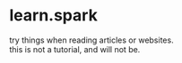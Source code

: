 # learn.spark

try things when reading articles or websites.  
this is not a tutorial, and will not be.
